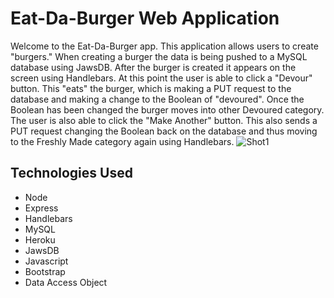 # Eat-Da-Burger Web Application

Welcome to the Eat-Da-Burger app. This application allows users to create "burgers." When creating a burger the data is being pushed to a MySQL database using JawsDB.  After the burger is created it appears on the screen using Handlebars.  At this point the user is able to click a "Devour" button.  This "eats" the burger, which is making a PUT request to the database and making a change to the Boolean of "devoured".  Once the Boolean has been changed the burger moves into other Devoured category.  The user is also able to click the "Make Another" button.  This also sends a PUT request changing the Boolean back on the database and thus moving to the Freshly Made category again using Handlebars.
![Shot1](shot1)

## Technologies Used

* Node
* Express
* Handlebars
* MySQL
* Heroku
* JawsDB
* Javascript
* Bootstrap
* Data Access Object
